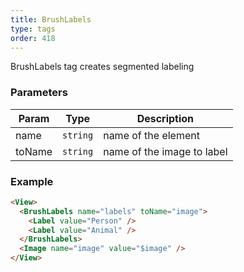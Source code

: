 ```yaml
---
title: BrushLabels
type: tags
order: 418
---
```


BrushLabels tag creates segmented labeling

### Parameters

| Param | Type | Description |
| --- | --- | --- |
| name | <code>string</code> | name of the element |
| toName | <code>string</code> | name of the image to label |

### Example  
```html
<View>
  <BrushLabels name="labels" toName="image">
    <Label value="Person" />
    <Label value="Animal" />
  </BrushLabels>
  <Image name="image" value="$image" />
</View>
```
